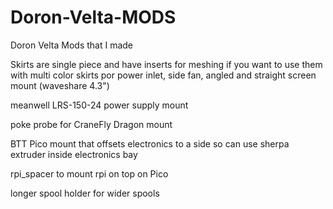 # Doron-Velta-MODS
Doron Velta Mods that I made

Skirts are single piece and have inserts for meshing if you want to use them with multi color
skirts por power inlet, side fan, angled and straight screen mount (waveshare 4.3")

meanwell LRS-150-24 power supply mount

poke probe for CraneFly Dragon mount

BTT Pico mount that offsets electronics to a side so can use sherpa extruder inside electronics bay

rpi_spacer to mount rpi on top on Pico

longer spool holder for wider spools
